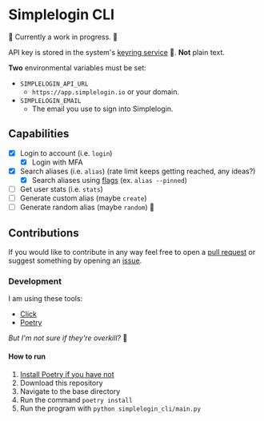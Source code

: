 # Simplelogin CLI

:construction: Currently a work in progress. :construction:

API key is stored in the system's [keyring service](https://pypi.org/project/keyring/) :key:. **Not** plain text.

**Two** environmental variables must be set:

- `SIMPLELOGIN_API_URL`
  - `https://app.simplelogin.io` or your domain.
- `SIMPLELOGIN_EMAIL`
  - The email you use to sign into Simplelogin.

## Capabilities

- [x] Login to account (i.e. `login`)
  - [x] Login with MFA
- [x] Search aliases (i.e. `alias`) (rate limit keeps getting reached, any ideas?)
  - [x] Search aliases using [flags](https://github.com/simple-login/app/blob/master/docs/api.md#get-apiv2aliases) (ex. `alias --pinned`)
- [ ] Get user stats (i.e. `stats`)
- [ ] Generate custom alias (maybe `create`)
- [ ] Generate random alias (maybe `random`) :construction:

## Contributions

If you would like to contribute in any way feel free to open a [pull request](https://github.com/joedemcher/simplelogin-cli/pulls) or suggest something by opening an [issue](https://github.com/joedemcher/simplelogin-cli/issues).

### Development

I am using these tools:

- [Click](https://click.palletsprojects.com/en/8.1.x/)
- [Poetry](https://python-poetry.org/)

_But I'm not sure if they're overkill?_ :woozy_face:

#### How to run

1. [Install Poetry if you have not](https://python-poetry.org/docs/#installing-with-pipx)
2. Download this repository
3. Navigate to the base directory
4. Run the command `poetry install`
5. Run the program with `python simplelogin_cli/main.py`
